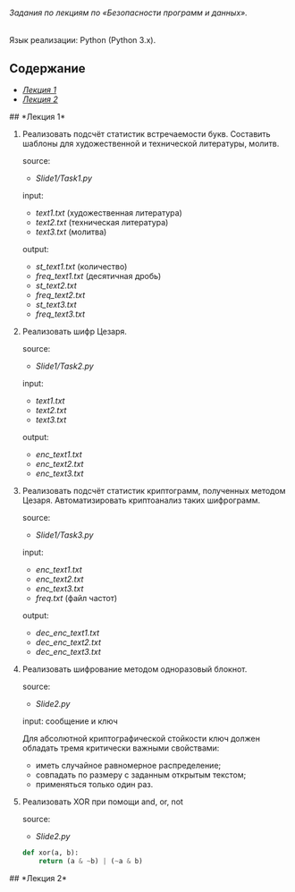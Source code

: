 ###### Задания по лекциям по «Безопасности программ и данных».

Язык реализации: Python (Python 3.x).

## Содержание
- [*Лекция 1*](#lec1)
- [*Лекция 2*](#lec2)

<a name="lec1"/>
## *Лекция 1*

1. Реализовать подсчёт статистик встречаемости букв.
Составить шаблоны для художественной и технической литературы,
молитв.
	
	source:
	- *Slide1/Task1.py*
	
	input:
	- *text1.txt* (художественная литература)
	- *text2.txt* (техническая литература)
	- *text3.txt* (молитва)

	output:
	- *st_text1.txt* (количество)
	- *freq_text1.txt* (десятичная дробь)
	- *st_text2.txt*
	- *freq_text2.txt*	
	- *st_text3.txt*
	- *freq_text3.txt*

2. Реализовать шифр Цезаря.
	
	source:
	- *Slide1/Task2.py*	

	input:	
	- *text1.txt*
	- *text2.txt* 
	- *text3.txt*

	output:
	- *enc_text1.txt*
	- *enc_text2.txt* 
	- *enc_text3.txt*

3. Реализовать подсчёт статистик криптограмм, полученных 
методом Цезаря. Автоматизировать криптоанализ таких шифрограмм.
	
	source:	
	- *Slide1/Task3.py*	

	input:
	- *enc_text1.txt*
	- *enc_text2.txt* 
	- *enc_text3.txt*
	- *freq.txt* (файл частот)	

	output:
	- *dec_enc_text1.txt*
	- *dec_enc_text2.txt* 
	- *dec_enc_text3.txt*

4. Реализовать шифрование методом одноразовый блокнот.
	
	source:
	- *Slide2.py*

	input: сообщение и ключ	

	Для абсолютной криптографической стойкости ключ 
	должен обладать тремя критически важными свойствами:
	* иметь случайное равномерное распределение;
	* совпадать по размеру с заданным открытым текстом;
	* применяться только один раз.
	
5. Реализовать XOR при помощи and, or, not
	
	source:
	- *Slide2.py*
	
	```python
	def xor(a, b):
   		return (a & ~b) | (~a & b)
	```

<a name="lec2"/>
## *Лекция 2*